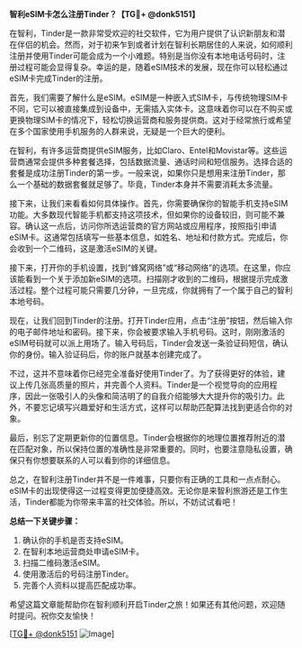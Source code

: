 **智利eSIM卡怎么注册Tinder？【TG💪+ @donk5151】**

在智利，Tinder是一款非常受欢迎的社交软件，它为用户提供了认识新朋友和潜在伴侣的机会。然而，对于初来乍到或者计划在智利长期居住的人来说，如何顺利注册并使用Tinder可能会成为一个小难题。特别是当你没有本地电话号码时，注册过程可能会显得复杂。幸运的是，随着eSIM技术的发展，现在你可以轻松通过eSIM卡完成Tinder的注册。

首先，我们需要了解什么是eSIM。eSIM是一种嵌入式SIM卡，与传统物理SIM卡不同，它可以被直接集成到设备中，无需插入实体卡。这意味着你可以在不购买或更换物理SIM卡的情况下，轻松切换运营商和服务提供商。这对于经常旅行或希望在多个国家使用手机服务的人群来说，无疑是一个巨大的便利。

在智利，有许多运营商提供eSIM服务，比如Claro、Entel和Movistar等。这些运营商通常会提供多种套餐选择，包括数据流量、通话时间和短信服务。选择合适的套餐是成功注册Tinder的第一步。一般来说，如果你只是想用来注册Tinder，那么一个基础的数据套餐就足够了。毕竟，Tinder本身并不需要消耗太多流量。

接下来，让我们来看看如何具体操作。首先，你需要确保你的智能手机支持eSIM功能。大多数现代智能手机都支持这项技术，但如果你的设备较旧，则可能不兼容。确认这一点后，访问你所选运营商的官方网站或应用程序，按照指引申请eSIM卡。这通常包括填写一些基本信息，如姓名、地址和付款方式。完成后，你会收到一个二维码，这是激活eSIM的关键。

接下来，打开你的手机设置，找到“蜂窝网络”或“移动网络”的选项。在这里，你应该能看到一个关于添加新eSIM的选项。扫描刚才收到的二维码，根据提示完成激活过程。整个过程可能只需要几分钟，一旦完成，你就拥有了一个属于自己的智利本地号码。

现在，让我们回到Tinder的注册。打开Tinder应用，点击“注册”按钮，然后输入你的电子邮件地址和密码。接下来，你会被要求输入手机号码。这时，刚刚激活的eSIM号码就可以派上用场了。输入号码后，Tinder会发送一条验证码短信，确认你的身份。输入验证码后，你的账户就基本创建完成了。

不过，这并不意味着你已经完全准备好使用Tinder了。为了获得更好的体验，建议上传几张高质量的照片，并完善个人资料。Tinder是一个视觉导向的应用程序，因此一张吸引人的头像和简洁明了的自我介绍能够大大提升你的吸引力。此外，不要忘记填写兴趣爱好和生活方式，这样可以帮助匹配算法找到更适合你的对象。

最后，别忘了定期更新你的位置信息。Tinder会根据你的地理位置推荐附近的潜在匹配对象，所以保持位置的准确性是非常重要的。同时，也要注意隐私设置，确保只有你想要联系的人可以看到你的详细信息。

总之，在智利注册Tinder并不是一件难事，只要你有正确的工具和一点点耐心。eSIM卡的出现使得这一过程变得更加便捷高效。无论你是来智利旅游还是工作生活，Tinder都能为你带来丰富的社交体验。所以，不妨试试看吧！

**总结一下关键步骤：**
1. 确认你的手机是否支持eSIM。
2. 在智利本地运营商处申请eSIM卡。
3. 扫描二维码激活eSIM。
4. 使用激活后的号码注册Tinder。
5. 完善个人资料以提高匹配成功率。

希望这篇文章能帮助你在智利顺利开启Tinder之旅！如果还有其他问题，欢迎随时提问。祝你交友愉快！

[[TG💪+ @donk5151](https://t.me/s/donk5151) ![Image](https://i.postimg.cc/rwNCRYN7/Snipaste-2025-04-30-17-27-05.png)]